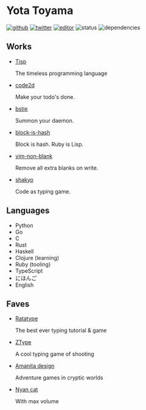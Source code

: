 # Yota Toyama

[![github](https://img.shields.io/badge/github-raviqqe-red.svg?style=flat-square)](https://github.com/raviqqe)
[![twitter](https://img.shields.io/badge/twitter-raviqqe-blue.svg?style=flat-square)](https://github.com/raviqqe)
[![editor](https://img.shields.io/badge/editor-vim-brightgreen.svg?style=flat-square)](https://github.com/neovim/neovim)
![status](https://img.shields.io/badge/status-alive-green.svg?style=flat-square)
![dependencies](https://img.shields.io/badge/dependencies-coffee-lightgrey.svg?style=flat-square)

## Works

- [Tisp](https://github.com/tisp-lang/tisp)

  The timeless programming language

- [code2d](https://code2d.net)

  Make your todo's done.

- [bstie](https://github.com/raviqqe/bstie)

  Summon your daemon.

- [block-is-hash](https://github.com/raviqqe/block-is-hash)

  Block is hash. Ruby is Lisp.

- [vim-non-blank](https://github.com/raviqqe/vim-non-blank)

  Remove all extra blanks on write.

- [shakyo](https://github.com/raviqqe/shakyo)

  Code as typing game.

## Languages

- Python
- Go
- C
- Rust
- Haskell
- Clojure (learning)
- Ruby (tooling)
- TypeScript
- にほんご
- English

## Faves

- [Ratatype](http://www.ratatype.com/)

  The best ever typing tutorial & game

- [ZType](http://zty.pe)

  A cool typing game of shooting

- [Amanita design](http://amanita-design.net/)

  Adventure games in cryptic worlds

- [Nyan cat](http://www.nyan.cat/)

  With max volume
